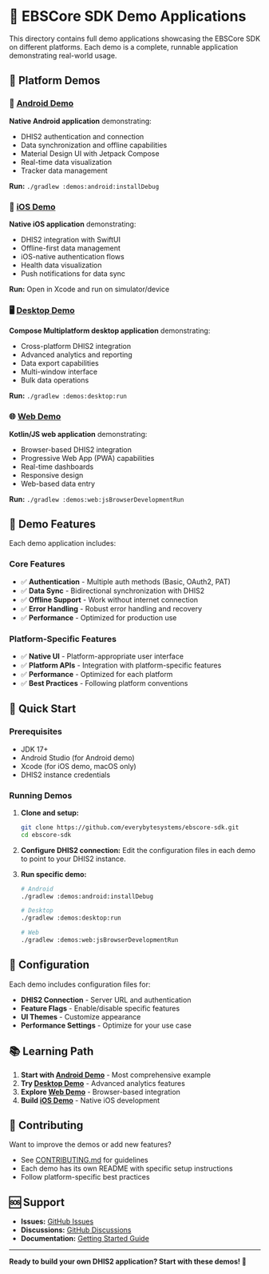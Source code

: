 # 🚀 EBSCore SDK Demo Applications

This directory contains full demo applications showcasing the EBSCore SDK on different platforms. Each demo is a complete, runnable application demonstrating real-world usage.

## 📱 Platform Demos

### 🤖 [Android Demo](android/)
**Native Android application** demonstrating:
- DHIS2 authentication and connection
- Data synchronization and offline capabilities
- Material Design UI with Jetpack Compose
- Real-time data visualization
- Tracker data management

**Run:** `./gradlew :demos:android:installDebug`

### 🍎 [iOS Demo](ios/)
**Native iOS application** demonstrating:
- DHIS2 integration with SwiftUI
- Offline-first data management
- iOS-native authentication flows
- Health data visualization
- Push notifications for data sync

**Run:** Open in Xcode and run on simulator/device

### 🖥️ [Desktop Demo](desktop/)
**Compose Multiplatform desktop application** demonstrating:
- Cross-platform DHIS2 integration
- Advanced analytics and reporting
- Data export capabilities
- Multi-window interface
- Bulk data operations

**Run:** `./gradlew :demos:desktop:run`

### 🌐 [Web Demo](web/)
**Kotlin/JS web application** demonstrating:
- Browser-based DHIS2 integration
- Progressive Web App (PWA) capabilities
- Real-time dashboards
- Responsive design
- Web-based data entry

**Run:** `./gradlew :demos:web:jsBrowserDevelopmentRun`

## 🎯 Demo Features

Each demo application includes:

### Core Features
- ✅ **Authentication** - Multiple auth methods (Basic, OAuth2, PAT)
- ✅ **Data Sync** - Bidirectional synchronization with DHIS2
- ✅ **Offline Support** - Work without internet connection
- ✅ **Error Handling** - Robust error handling and recovery
- ✅ **Performance** - Optimized for production use

### Platform-Specific Features
- ✅ **Native UI** - Platform-appropriate user interface
- ✅ **Platform APIs** - Integration with platform-specific features
- ✅ **Performance** - Optimized for each platform
- ✅ **Best Practices** - Following platform conventions

## 🚀 Quick Start

### Prerequisites
- JDK 17+
- Android Studio (for Android demo)
- Xcode (for iOS demo, macOS only)
- DHIS2 instance credentials

### Running Demos

1. **Clone and setup:**
   ```bash
   git clone https://github.com/everybytesystems/ebscore-sdk.git
   cd ebscore-sdk
   ```

2. **Configure DHIS2 connection:**
   Edit the configuration files in each demo to point to your DHIS2 instance.

3. **Run specific demo:**
   ```bash
   # Android
   ./gradlew :demos:android:installDebug
   
   # Desktop
   ./gradlew :demos:desktop:run
   
   # Web
   ./gradlew :demos:web:jsBrowserDevelopmentRun
   ```

## 🔧 Configuration

Each demo includes configuration files for:
- **DHIS2 Connection** - Server URL and authentication
- **Feature Flags** - Enable/disable specific features
- **UI Themes** - Customize appearance
- **Performance Settings** - Optimize for your use case

## 📚 Learning Path

1. **Start with [Android Demo](android/)** - Most comprehensive example
2. **Try [Desktop Demo](desktop/)** - Advanced analytics features
3. **Explore [Web Demo](web/)** - Browser-based integration
4. **Build [iOS Demo](ios/)** - Native iOS development

## 🤝 Contributing

Want to improve the demos or add new features?
- See [CONTRIBUTING.md](../CONTRIBUTING.md) for guidelines
- Each demo has its own README with specific setup instructions
- Follow platform-specific best practices

## 🆘 Support

- **Issues:** [GitHub Issues](https://github.com/everybytesystems/ebscore-sdk/issues)
- **Discussions:** [GitHub Discussions](https://github.com/everybytesystems/ebscore-sdk/discussions)
- **Documentation:** [Getting Started Guide](../docs/GETTING_STARTED.md)

---

**Ready to build your own DHIS2 application? Start with these demos! 🚀**
